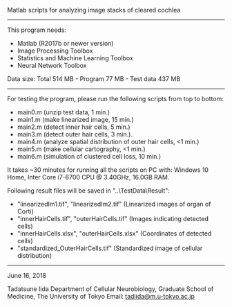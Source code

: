 
Matlab scripts for analyzing image stacks of cleared cochlea
_____________________________________________________________________________________________

This program needs:
  - Matlab (R2017b or newer version)
  - Image Processing Toolbox
  - Statistics and Machine Learning Toolbox
  - Neural Network Toolbox

Data size:
  Total         514 MB
    - Program    77 MB
    - Test data 437 MB
_____________________________________________________________________________________________

For testing the program, please run the following scripts from top to bottom:
  - main0.m (unzip test data, 1 min.)
  - main1.m (make linearized image, 15 min.)
  - main2.m (detect inner hair cells, 5 min.)
  - main3.m (detect outer hair cells, 3 min.).
  - main4.m (analyze spatial distribution of outer hair cells, <1 min.) 
  - main5.m (make cellular cartography, <1 min.)
  - main6.m (simulation of clustered cell loss, 10 min.)

It takes ~30 minutes for running all the scripts on PC with:
   Windows 10 Home,
   Inter Core i7-6700 CPU @ 3.40GHz,
   16.0GB RAM.

Following result files will be saved in "..\TestData\Result":
  - "linearizedIm1.tif", "linearizedIm2.tif"     (Linearized images of organ of Corti)
  - "innerHairCells.tif", "outerHairCells.tif"   (Images indicating detected cells)
  - "innerHairCells.xlsx", "outerHairCells.xlsx" (Coordinates of detected cells)
  - "standardized_OuterHairCells.tif"            (Standardized image of cellular distribution) 
_____________________________________________________________________________________________

June 16, 2018

Tadatsune Iida
Department of Cellular Neurobiology,
Graduate School of Medicine, The University of Tokyo
Email: tadiida@m.u-tokyo.ac.jp

